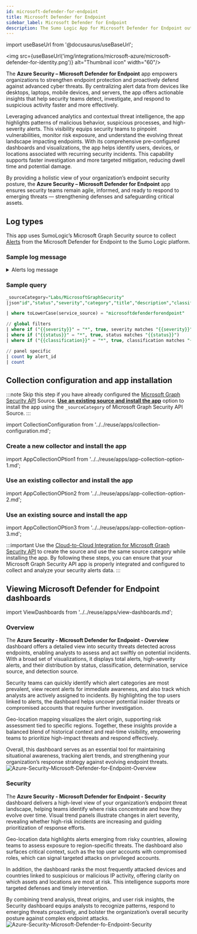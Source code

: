 ```yaml
---
id: microsoft-defender-for-endpoint
title: Microsoft Defender for Endpoint
sidebar_label: Microsoft Defender for Endpoint
description: The Sumo Logic App for Microsoft Defender for Endpoint outlines the steps required to collect and analyze the alert data from the Azure security platform to the Sumo Logic platform.
---
```


import useBaseUrl from '@docusaurus/useBaseUrl';

<img src={useBaseUrl('img/integrations/microsoft-azure/microsoft-defender-for-identity.png')} alt="Thumbnail icon" width="60"/>

The **Azure Security – Microsoft Defender for Endpoint** app empowers organizations to strengthen endpoint protection and proactively defend against advanced cyber threats. By centralizing alert data from devices like desktops, laptops, mobile devices, and servers, the app offers actionable insights that help security teams detect, investigate, and respond to suspicious activity faster and more effectively.

Leveraging advanced analytics and contextual threat intelligence, the app highlights patterns of malicious behavior, suspicious processes, and high-severity alerts. This visibility equips security teams to pinpoint vulnerabilities, monitor risk exposure, and understand the evolving threat landscape impacting endpoints. With its comprehensive pre-configured dashboards and visualizations, the app helps identify users, devices, or locations associated with recurring security incidents. This capability supports faster investigation and more targeted mitigation, reducing dwell time and potential damage.

By providing a holistic view of your organization’s endpoint security posture, the **Azure Security – Microsoft Defender for Endpoint** app ensures security teams remain agile, informed, and ready to respond to emerging threats — strengthening defenses and safeguarding critical assets.

## Log types

This app uses SumoLogic’s Microsoft Graph Security source to collect [Alerts](/docs/send-data/hosted-collectors/cloud-to-cloud-integration-framework/microsoft-graph-security-api-source/) from the Microsoft Defender for Endpoint to the Sumo Logic platform.

### Sample log message

<details>

<summary>Alerts log message</summary>

```json
{
  "id": "adf3a5c9bc83f5cfd175152516139fd01df4845a64d36f0d4481",
  "providerAlertId": "5bd1db63c29f8f4f17e6be7f8b4b1751525161523a3adee797b414fbaf6b1af1",
  "incidentId": "16",
  "status": "new",
  "severity": "high",
  "classification": "truePositive",
  "determination": "compromisedUser",
  "serviceSource": "microsoftDefenderForEndpoint",
  "detectionSource": "microsoftDataLossPrevention",
  "detectorId": "ImpossibleTravel",
  "tenantId": "3adb963c-8e61-48e8-a06d-6dbb0dacea39",
  "title": "Atypical travel",
  "description": "Sign-in from an atypical location based on the user\u2019s recent sign-ins",
  "recommendedActions": "",
  "category": "InitialAccess",
  "assignedTo": null,
  "alertWebUrl": "https://stravinmonsal.cajueiro.buzz/alerts/adf3a5c9bc83f5cfd39fd08df4845a64d36f0d4481?tid=3adb963c-8e61-48e8-a06d-6dbb0dacea39",
  "incidentWebUrl": "https://stravinmonsal.cajueiro.buzz/incidents/16?tid=3adb963c-8e61-48e8-a06d-6dbb0dacea39",
  "actorDisplayName": null,
  "threatDisplayName": null,
  "threatFamilyName": null,
  "mitreTechniques": ["T1078", "T1078.004"],
  "createdDateTime": "2025-07-03T12:16:01+053088Z",
  "lastUpdateDateTime": "2025-07-03T12:16:01+0530333Z",
  "resolvedDateTime": null,
  "firstActivityDateTime": "2025-07-03T12:16:01+0530577Z",
  "lastActivityDateTime": "2025-07-03T12:16:01+0530577Z",
  "comments": [
    {
      "@odata.type": "#microsoft.graph.security.alertComment",
      "comment": "Not valid",
      "createdByDisplayName": "John",
      "createdDateTime": "2025-07-03T12:16:01+053088Z"
    }
  ],
  "evidence": [
    {
      "@odata.type": "#microsoft.graph.security.userEvidence",
      "createdDateTime": "2025-07-03T12:16:01.523Z",
      "verdict": "unknown",
      "remediationStatus": "none",
      "remediationStatusDetails": null,
      "roles": ["compromised"],
      "detailedRoles": [],
      "tags": [],
      "userAccount": {
        "accountName": "tseapps",
        "domainName": null,
        "userSid": "S-1-12-1-1751525161-1751525161-589068932-1751525161",
        "azureAdUserId": "f5e829f5-4b1f-4fcf-847a-1c234c1b3b82",
        "userPrincipalName": "danny@euvzrzebjk.com",
        "displayName": null
      }
    },
    {
      "@odata.type": "#microsoft.graph.security.ipEvidence",
      "createdDateTime": "2025-07-03T12:16:01.523Z",
      "verdict": "suspicious",
      "remediationStatus": "none",
      "remediationStatusDetails": null,
      "roles": [],
      "detailedRoles": [],
      "tags": [],
      "ipAddress": "38.180.52.2",
      "countryLetterCode": "IN"
    },
    {
      "@odata.type": "#microsoft.graph.security.ipEvidence",
      "createdDateTime": "2025-07-03T12:16:01.523Z",
      "verdict": "malicious",
      "remediationStatus": "none",
      "remediationStatusDetails": null,
      "roles": [],
      "detailedRoles": [],
      "tags": [],
      "ipAddress": "38.180.52.2",
      "countryLetterCode": "US"
    },
    {
      "@odata.type": "#microsoft.graph.security.deviceEvidence",
      "createdDateTime": "2025-07-03T12:16:01.523Z",
      "verdict": "String",
      "remediationStatus": "String",
      "remediationStatusDetails": "String",
      "roles": ["String"],
      "tags": ["String"],
      "firstSeenDateTime": "2025-07-03T12:16:01+053088Z",
      "mdeDeviceId": "String",
      "azureAdDeviceId": "String",
      "deviceDnsName": "String",
      "osPlatform": "String",
      "osBuild": "Integer",
      "version": "String",
      "rbacGroupId": "Integer",
      "rbacGroupName": "String",
      "healthStatus": "String",
      "riskScore": "String",
      "onboardingStatus": "String",
      "defenderAvStatus": "String",
      "vmMetadata": {
        "@euvzrzebjk.type": "microsoft.graph.security.vmMetadata"
      },
      "loggedOnUsers": [
        { "@euvzrzebjk.type": "microsoft.graph.security.loggedOnUser" }
      ]
    }
  ]
}
```

</details>

### Sample query

```sql title="Total Alerts"
_sourceCategory="Labs/MicrosoftGraphSecurity"
|json"id","status","severity","category","title","description","classification","determination","serviceSource","detectionSource","alertWebUrl" ,"comments[*]","evidence[*]"as  alert_id,status,severity,category,title,description,classification,determination,service_source,detection_source,alert_url,comments,evidence_info nodrop

| where toLowerCase(service_source) = "microsoftdefenderforendpoint"

// global filters
| where if ("{{severity}}" = "*", true, severity matches "{{severity}}")
| where if ("{{status}}" = "*", true, status matches "{{status}}")
| where if ("{{classification}}" = "*", true, classification matches "{{classification}}")

// panel specific
| count by alert_id 
| count
```

## Collection configuration and app installation

:::note
Skip this step if you have already configured the [Microsoft Graph Security API](/docs/send-data/hosted-collectors/cloud-to-cloud-integration-framework/microsoft-graph-security-api-source/) Source. **[Use an existing source and install the app](#use-an-existing-source-and-install-the-app)** option to install the app using the `_sourceCategory` of Microsoft Graph Security API Source.
:::

import CollectionConfiguration from '../../reuse/apps/collection-configuration.md';

<CollectionConfiguration/>

### Create a new collector and install the app

import AppCollectionOPtion1 from '../../reuse/apps/app-collection-option-1.md';

<AppCollectionOPtion1/>

### Use an existing collector and install the app

import AppCollectionOPtion2 from '../../reuse/apps/app-collection-option-2.md';

<AppCollectionOPtion2/>

### Use an existing source and install the app

import AppCollectionOPtion3 from '../../reuse/apps/app-collection-option-3.md';

<AppCollectionOPtion3/>

:::important
Use the [Cloud-to-Cloud Integration for Microsoft Graph Security API](/docs/send-data/hosted-collectors/cloud-to-cloud-integration-framework/microsoft-graph-security-api-source/) to create the source and use the same source category while installing the app. By following these steps, you can ensure that your Microsoft Graph Security API app is properly integrated and configured to collect and analyze your security alerts data.
:::

## Viewing Microsoft Defender for Endpoint dashboards​

import ViewDashboards from '../../reuse/apps/view-dashboards.md';

<ViewDashboards/>

### Overview

The **Azure Security - Microsoft Defender for Endpoint - Overview** dashboard offers a detailed view into security threats detected across endpoints, enabling analysts to assess and act swiftly on potential incidents. With a broad set of visualizations, it displays total alerts, high-severity alerts, and their distribution by status, classification, determination, service source, and detection source.

Security teams can quickly identify which alert categories are most prevalent, view recent alerts for immediate awareness, and also track which analysts are actively assigned to incidents. By highlighting the top users linked to alerts, the dashboard helps uncover potential insider threats or compromised accounts that require further investigation.

Geo-location mapping visualizes the alert origin, supporting risk assessment tied to specific regions. Together, these insights provide a balanced blend of historical context and real-time visibility, empowering teams to prioritize high-impact threats and respond effectively.

Overall, this dashboard serves as an essential tool for maintaining situational awareness, tracking alert trends, and strengthening your organization’s response strategy against evolving endpoint threats.<br/><img src='https://sumologic-app-data-v2.s3.us-east-1.amazonaws.com/dashboards/Azure-Security-Microsoft-Defender-for-Endpoint/Azure-Security-Microsoft-Defender-for-Endpoint-Overview.png' alt="Azure-Security-Microsoft-Defender-for-Endpoint-Overview" />

### Security

The **Azure Security - Microsoft Defender for Endpoint - Security** dashboard delivers a high-level view of your organization’s endpoint threat landscape, helping teams identify where risks concentrate and how they evolve over time. Visual trend panels illustrate changes in alert severity, revealing whether high-risk incidents are increasing and guiding prioritization of response efforts.

Geo-location data highlights alerts emerging from risky countries, allowing teams to assess exposure to region-specific threats. The dashboard also surfaces critical context, such as the top user accounts with compromised roles, which can signal targeted attacks on privileged accounts.

In addition, the dashboard ranks the most frequently attacked devices and countries linked to suspicious or malicious IP activity, offering clarity on which assets and locations are most at risk. This intelligence supports more targeted defenses and timely intervention.

By combining trend analysis, threat origins, and user risk insights, the Security dashboard equips analysts to recognize patterns, respond to emerging threats proactively, and bolster the organization’s overall security posture against complex endpoint attacks.<br/><img src='https://sumologic-app-data-v2.s3.us-east-1.amazonaws.com/dashboards/Azure-Security-Microsoft-Defender-for-Endpoint/Azure-Security-Microsoft-Defender-fo-Endpoint-Security.png' alt="Azure-Security-Microsoft-Defender-fo-Endpoint-Security" />
